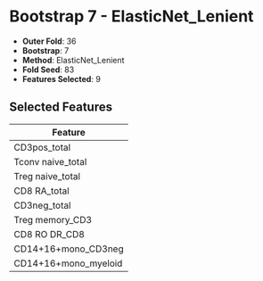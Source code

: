 # Bootstrap 7 - ElasticNet_Lenient

- **Outer Fold**: 36
- **Bootstrap**: 7
- **Method**: ElasticNet_Lenient
- **Fold Seed**: 83
- **Features Selected**: 9

## Selected Features

| Feature |
|---------|
| CD3pos_total |
| Tconv naive_total |
| Treg naive_total |
| CD8 RA_total |
| CD3neg_total |
| Treg memory_CD3 |
| CD8 RO DR_CD8 |
| CD14+16+mono_CD3neg |
| CD14+16+mono_myeloid |

